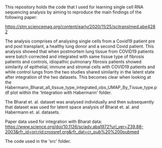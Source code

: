 This repository holds the code that I used for learning single cell RNA sequencing analysis by aiming to reproduce the main findings of the following paper:

https://stm.sciencemag.org/content/early/2020/11/25/scitranslmed.abe4282

The analysis comprises of analysing single cells from a Covid19 patient pre and post transplant, a healthy lung donor and a second Covid patient.
This analysis showed that when postmortem lung tissue from COVID19 patients were batch corrected and integrated with same tissue type of fibrosis patients and controls, idiopathic pulmonary fibrosis patients showed similarity of epithelial, immune and stromal cells with COVID19 patients and while control lungs from the two studies shared similarity in the latent state after integration of the two datasets. This becomes clear when looking at the Habermann_Bharat_all_tissue_type_integrated_obs_UMAP_By_Tissue_type.pdf plot within the 'Integration with Habermann' folder. 

The Bharat et. al. dataset was analysed individually and then subsequently that dataset was used for latent space analysis of Bharat et. al. and Habermann et. al. datasets.

Paper data used for integration with Bharat data: https://www.science.org/doi/10.1126/sciadv.aba1972?url_ver=Z39.88-2003&rfr_id=ori:rid:crossref.org&rfr_dat=cr_pub%20%200pubmed

The code used in the 'src' folder.
